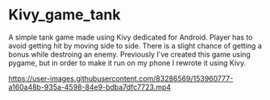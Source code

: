 # Kivy_game_tank
A simple tank game made using Kivy dedicated for Android. Player has to avoid getting hit by moving side to side. There is a slight chance of getting a bonus while destroing an enemy.
Previously I've created this game using pygame, but in order to make it run on my phone I rewrote it using Kivy.






https://user-images.githubusercontent.com/83286569/153960777-a160a48b-935a-4598-84e9-bdba7dfc7723.mp4

